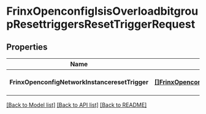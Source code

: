 # FrinxOpenconfigIsisOverloadbitgroupResettriggersResetTriggerRequest

## Properties
Name | Type | Description | Notes
------------ | ------------- | ------------- | -------------
**FrinxOpenconfigNetworkInstanceresetTrigger** | [**[]FrinxOpenconfigIsisOverloadbitgroupResettriggersResetTrigger**](frinx.openconfig.isis.overloadbitgroup.resettriggers.ResetTrigger.md) |  | [optional] [default to null]

[[Back to Model list]](../README.md#documentation-for-models) [[Back to API list]](../README.md#documentation-for-api-endpoints) [[Back to README]](../README.md)


